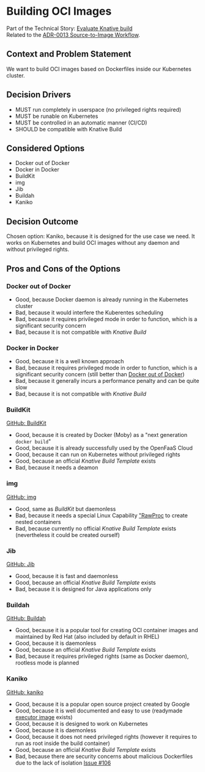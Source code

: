 # Building OCI Images

Part of the Technical Story: [Evaluate Knative build](https://github.com/UST-MICO/mico/issues/49)</br>
Related to the [ADR-0013 Source-to-Image Workflow](./0013-source-to-image-workflow.md).

## Context and Problem Statement

We want to build OCI images based on Dockerfiles inside our Kubernetes cluster.

## Decision Drivers

* MUST run completely in userspace (no privileged rights required)
* MUST be runable on Kubernetes
* MUST be controlled in an automatic manner (CI/CD)
* SHOULD be compatible with Knative Build

## Considered Options

* Docker out of Docker
* Docker in Docker
* BuildKit
* img
* Jib
* Buildah
* Kaniko

## Decision Outcome

Chosen option: Kaniko, because it is designed for the use case we need. It works on Kubernetes and build OCI images without any daemon and without privileged rights.

## Pros and Cons of the Options

### Docker out of Docker

* Good, because Docker daemon is already running in the Kubernetes cluster
* Bad, because it would interfere the Kuberentes scheduling
* Bad, because it requires privileged mode in order to function, which is a significant security concern
* Bad, because it is not compatible with *Knative Build*

### Docker in Docker

* Good, because it is a well known approach
* Bad, because it requires privileged mode in order to function, which is a significant security concern (still better than [Docker out of Docker](#docker-out-of-docker))
* Bad, because it generally incurs a performance penalty and can be quite slow
* Bad, because it is not compatible with *Knative Build*

### BuildKit

[GitHub: BuildKit](https://github.com/moby/buildkit)

* Good, because it is created by Docker (Moby) as a "next generation `docker build`"
* Good, because it is already successfully used by the OpenFaaS Cloud
* Good, because it can run on Kubernetes without privileged rights
* Good, because an official *Knative Build Template* exists
* Bad, because it needs a deamon

### img

[GitHub: img](https://github.com/genuinetools/img)

* Good, same as *BuildKit* but daemonless
* Bad, because it needs a special Linux Capability ["RawProc](https://github.com/kubernetes/community/pull/1934/files) to create nested containers
* Bad, because currently no official *Knative Build Template* exists (nevertheless it could be created ourself)

### Jib

[GitHub: Jib](https://github.com/GoogleContainerTools/jib)

* Good, because it is fast and daemonless
* Good, because an official *Knative Build Template* exists
* Bad, because it is designed for Java applications only

### Buildah

[GitHub: Buildah](https://github.com/containers/buildah)

* Good, because it is a popular tool for creating OCI container images and maintained by Red Hat (also included by default in RHEL)
* Good, because it is daemonless
* Good, because an official *Knative Build Template* exists
* Bad, because it requires privileged rights (same as Docker daemon), rootless mode is planned

### Kaniko

[GitHub: kaniko](https://github.com/GoogleContainerTools/kaniko)

* Good, because it is a popular open source project created by Google
* Good, because it is well documented and easy to use (readymade [executor image](gcr.io/kaniko-project/executor) exists)
* Good, because it is designed to work on Kubernetes
* Good, because it is daemonless
* Good, because it does not need privileged rights (however it requires to run as root inside the build container)
* Good, because an official *Knative Build Template* exists
* Bad, because there are security concerns about malicious Dockerfiles due to the lack of isolation [Issue #106](https://github.com/GoogleContainerTools/kaniko/issues/106)

